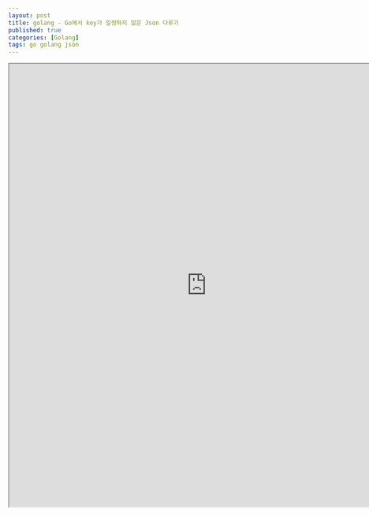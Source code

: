 ```yaml
---
layout: post
title: golang - Go에서 key가 일정하지 않은 Json 다루기
published: true
categories: [Golang]
tags: go golang json
---
```

<iframe width="800" height="900" src="https://docs.google.com/document/d/e/2PACX-1vQ5HW8XIlcjzgNMyMtfg4UPaoSmyFj9heiY7FiYq-IwkTrEMKVAwZoyGUB3shuoWAjJgUlqGSgsl5Kw/pub?embedded=true"></iframe>    
  
